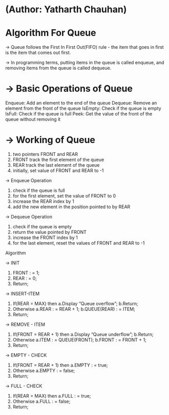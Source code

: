 # (Author: Yatharth Chauhan)

# Algorithm For Queue

-> Queue follows the First In First Out(FIFO) rule - the item that goes in first is the item that comes out first.

-> In programming terms, putting items in the queue is called enqueue, and removing items from the queue is called dequeue.

# -> Basic Operations of Queue

Enqueue: Add an element to the end of the queue
Dequeue: Remove an element from the front of the queue
IsEmpty: Check if the queue is empty
IsFull: Check if the queue is full
Peek: Get the value of the front of the queue without removing it

# -> Working of Queue

1. two pointers FRONT and REAR
2. FRONT track the first element of the queue
3. REAR track the last element of the queue
4. initially, set value of FRONT and REAR to -1

-> Enqueue Operation

1. check if the queue is full
2. for the first element, set the value of FRONT to 0
3. increase the REAR index by 1
4. add the new element in the position pointed to by REAR

-> Dequeue Operation

1. check if the queue is empty
2. return the value pointed by FRONT
3. increase the FRONT index by 1
4. for the last element, reset the values of FRONT and REAR to -1

Algorithm

-> INIT

1. FRONT : = 1;
2. REAR : = 0;
3. Return;

-> INSERT-ITEM

1. If(REAR = MAX) then
   a.Display “Queue overflow”;
   b.Return;
2. Otherwise
   a.REAR : = REAR + 1;
   b.QUEUE(REAR) : = ITEM;
3. Return;

-> REMOVE - ITEM

1. If(FRONT = REAR + 1) then
   a.Display “Queue underflow”;
   b.Return;
2. Otherwise
   a.ITEM : = QUEUE(FRONT);
   b.FRONT : = FRONT + 1;
3. Return;

-> EMPTY - CHECK

1. If(FRONT = REAR + 1) then
   a.EMPTY : = true;
2. Otherwise
   a.EMPTY : = false;
3. Return;

-> FULL - CHECK

1. If(REAR = MAX) then
   a.FULL : = true;
2. Otherwise
   a.FULL : = false;
3. Return;
